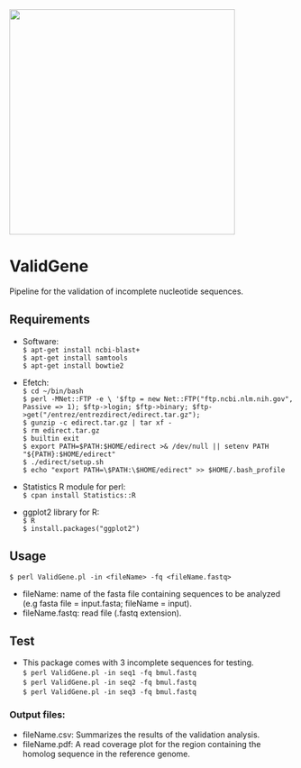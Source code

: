 <img src="DSG_doodle.png" width="400">

# ValidGene
Pipeline for the validation of incomplete nucleotide sequences.

## Requirements

* Software:<br>
`$ apt-get install ncbi-blast+`<br>
`$ apt-get install samtools`<br>
`$ apt-get install bowtie2`<br>

* Efetch:<br>
`$ cd ~/bin/bash`<br>
`$ perl -MNet::FTP -e \
    '$ftp = new Net::FTP("ftp.ncbi.nlm.nih.gov", Passive => 1);
    $ftp->login; $ftp->binary;
    $ftp->get("/entrez/entrezdirect/edirect.tar.gz");`<br>
`$ gunzip -c edirect.tar.gz | tar xf -`<br>
`$ rm edirect.tar.gz`<br>
`$ builtin exit`<br>
`$ export PATH=$PATH:$HOME/edirect >& /dev/null || setenv PATH "${PATH}:$HOME/edirect"`<br>
`$ ./edirect/setup.sh`<br>
`$ echo "export PATH=\$PATH:\$HOME/edirect" >> $HOME/.bash_profile`<br>


* Statistics R module for perl:<br>
`$ cpan install Statistics::R`<br>

* ggplot2 library for R:<br>
`$ R`<br>
`$ install.packages("ggplot2")`<br>

## Usage

`$ perl ValidGene.pl -in <fileName> -fq <fileName.fastq>`<br>

* fileName: name of the fasta file containing sequences to be analyzed (e.g fasta file = input.fasta; fileName = input).
* fileName.fastq: read file (.fastq extension).

## Test

* This package comes with 3 incomplete sequences for testing.<br>
`$ perl ValidGene.pl -in seq1 -fq bmul.fastq`<br>
`$ perl ValidGene.pl -in seq2 -fq bmul.fastq`<br>
`$ perl ValidGene.pl -in seq3 -fq bmul.fastq`<br>

### Output files:<br>
* fileName.csv: Summarizes the results of the validation analysis.<br>
* fileName.pdf: A read coverage plot for the region containing the homolog sequence in the reference genome.<br>
